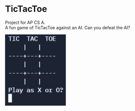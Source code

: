 # TicTacToe
Project for AP CS A. <br>A fun game of TicTacToe against an AI. Can you defeat the AI?

<img src = "TicTacToe.png" width ="200">
